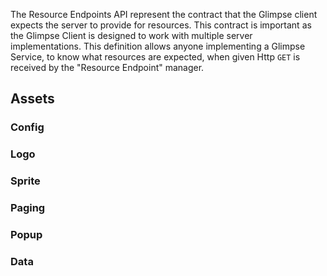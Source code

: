 The Resource Endpoints API represent the contract that the Glimpse client expects the server to provide for resources. This contract is important as the Glimpse Client is designed to work with multiple server implementations. This definition allows anyone implementing a Glimpse Service, to know what resources are expected, when given Http `GET` is received by the "Resource Endpoint" manager.

## Assets

### Config

### Logo

### Sprite

### Paging

### Popup

### Data
